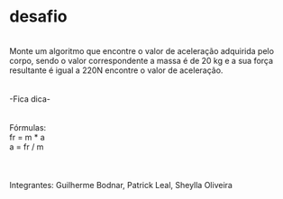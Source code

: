 # desafio
<br>
Monte um algoritmo que encontre o valor de aceleração adquirida pelo corpo, sendo o valor correspondente a massa é de 20 kg e a sua força resultante é igual a 220N encontre o valor de aceleração.  
<br>
<br>
<br>
-Fica dica-
<br>
<br>
<br>
Fórmulas: <br> 
fr = m * a
<br>
a = fr / m
<br>
<br><br>
<br>
Integrantes: Guilherme Bodnar, Patrick Leal, Sheylla Oliveira

